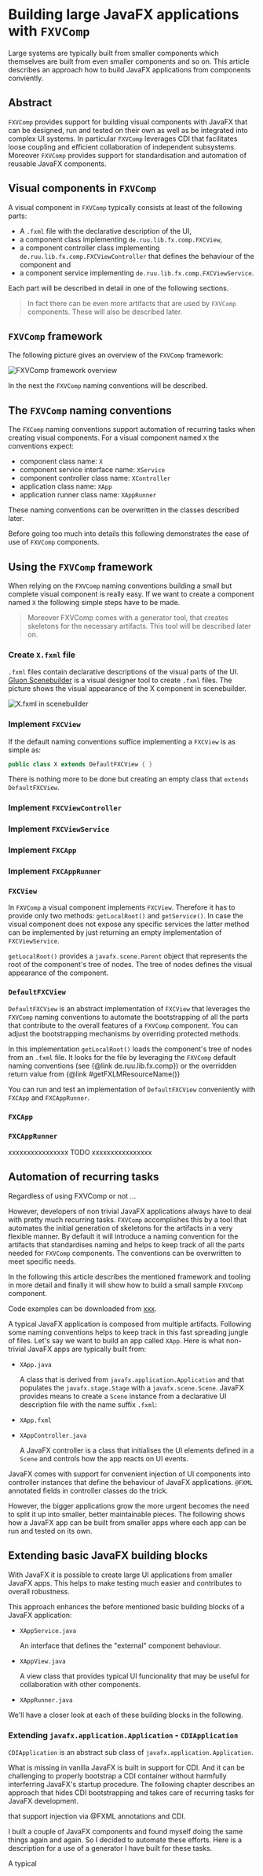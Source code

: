 # Building large JavaFX applications with ```FXVComp```

Large systems are typically built from smaller components which themselves are built from even smaller components and so on. This article describes an approach how to build JavaFX applications from components conviently.

## Abstract

```FXVComp``` provides support for building visual components with JavaFX that can be designed, run and tested on their own as well as be integrated into complex UI systems. In particular ```FXVComp``` leverages CDI that facilitates loose coupling and efficient collaboration of independent subsystems. Moreover ```FXVComp``` provides support for standardisation and automation of reusable JavaFX components.

## Visual components in ```FXVComp```

A visual component in ```FXVComp``` typically consists at least of the following parts:

* A ```.fxml``` file with the declarative description of the UI,
* a component class implementing ```de.ruu.lib.fx.comp.FXCView```,
* a component controller class implementing ```de.ruu.lib.fx.comp.FXCViewController``` that defines the behaviour of the component and
* a component service implementing ```de.ruu.lib.fx.comp.FXCViewService```.

Each part will be described in detail in one of the following sections.

> In fact there can be even more artifacts that are used by ```FXVComp``` components. These will also be described later. 

## ```FXVComp``` framework

The following picture gives an overview of the ```FXVComp``` framework:

![```FXVComp``` framework overview](de.ruu.lib.fx.comp.png)

In the next the ```FXVComp``` naming conventions will be described.

## The ```FXVComp``` naming conventions

The <code>FXComp</code> naming conventions support automation of recurring tasks when creating visual components. For a visual component named ```X``` the conventions expect:

* component class name: <code>X</code>
* component service interface name: <code>XService</code>
* component controller class name: <code>XController</code>
* application class name: <code>XApp</code>
* application runner class name: <code>XAppRunner</code>

These naming conventions can be overwritten in the classes described later.

Before going too much into details this following demonstrates the ease of use of ```FXVComp``` components.

## Using the ```FXVComp``` framework

When relying on the ```FXVComp``` naming conventions building a small but complete visual component is really easy. If we want to create a component named ```X``` the following simple steps have to be made.

> Moreover FXVComp comes with a generator tool, that creates skeletons for the necessary artifacts. This tool will be described later on.

### Create ```X.fxml``` file

```.fxml``` files contain declarative descriptions of the visual parts of the UI. [Gluon Scenebuilder](https://gluonhq.com/products/scene-builder/) is a visual designer tool to create ```.fxml``` files. The picture shows the visual appearance of the X component in scenebuilder.

![```X.fxml``` in scenebuilder](scenebuilder.png)

### Implement ```FXCView```

If the default naming conventions suffice implementing a ```FXCView``` is as simple as:

```java
public class X extends DefaultFXCView { }
```

There is nothing more to be done but creating an empty class that ```extends DefaultFXCView```.

### Implement ```FXCViewController```


### Implement ```FXCViewService```
### Implement ```FXCApp```
### Implement ```FXCAppRunner```

### ```FXCView```

In ```FXVComp``` a visual component implements ```FXCView```. Therefore it has to provide only two methods: ```getLocalRoot()``` and ```getService()```. In case the visual component does not expose any specific services the latter method can be implemented by just returning an empty implementation of ```FXCViewService```.

```getLocalRoot()``` provides a ```javafx.scene.Parent``` object that represents the root of the component's tree of nodes. The tree of nodes defines the visual appearance of the component.

### ```DefaultFXCView```

```DefaultFXCView``` is an abstract implementation of ```FXCView``` that leverages the ```FXVComp``` naming conventions to automate the bootstrapping of all the parts that contribute to the overall features of a ```FXVComp``` component. You can adjust the bootstrapping mechanisms by overriding protected methods.

In this implementation ```getLocalRoot()``` loads the component's tree of nodes from an <code>.fxml</code> file. It looks for the file by leveraging the <code>FXVComp</code> default naming conventions (see
{@link de.ruu.lib.fx.comp}) or the overridden return value from {@link
#getFXLMResourceName()}

You can run and test an implementation of ```DefaultFXCView``` conveniently with ```FXCApp``` and ```FXCAppRunner```.

### ```FXCApp```



### ```FXCAppRunner```

xxxxxxxxxxxxxxxx TODO xxxxxxxxxxxxxxxx

## Automation of recurring tasks

Regardless of using FXVComp or not ...

However, developers of non trivial JavaFX applications always have to deal with pretty much recurring tasks. ```FXVComp``` accomplishes this by a tool that automates the initial generation of skeletons for the artifacts in a very flexible manner. By default it will introduce a naming convention for the artifacts that standardises naming and helps to keep track of all the parts needed for ```FXVComp``` components. The conventions can be overwritten to meet specific needs.

In the following this article describes the mentioned framework and tooling in more detail and finally it will show how to build a small sample ```FXVComp``` component.

Code examples can be downloaded from [xxx](xxx).

A typical JavaFX application is composed from multiple artifacts. Following some naming conventions helps to keep track in this fast spreading jungle of files. Let's say we want to build an app called ```XApp```. Here is what non-trivial JavaFX apps are typically built from:

* ```XApp.java```

  A class that is derived from ```javafx.application.Application``` and that populates the ```javafx.stage.Stage``` with a ```javafx.scene.Scene```. JavaFX provides means to create a ```Scene``` instance from a declarative UI description file with the name suffix ```.fxml```: 

* ```XApp.fxml```
 


* ```XAppController.java```

  A JavaFX controller is a class that initialises the UI elements defined in a ```Scene``` and controls how the app reacts on UI events.

JavaFX comes with support for convenient injection of UI components into controller instances that define the behaviour of JavaFX applications. ```@FXML``` annotated fields in controller classes do the trick. 

However, the bigger applications grow the more urgent becomes the need to split it up into smaller, better maintainable pieces. The following shows how a JavaFX app can be built from smaller apps where each app can be run and tested on its own.

## Extending basic JavaFX building blocks

With JavaFX it is possible to create large UI applications from smaller JavaFX apps. This helps to make testing much easier and contributes to overall robustness.

This approach enhances the before mentioned basic building blocks of a JavaFX application:

* ```XAppService.java```

  An interface that defines the "external" component behaviour.

* ```XAppView.java```

  A view class that provides typical UI funcionality that may be useful for collaboration with other components.

* ```XAppRunner.java```

We'll have a closer look at each of these building blocks in the following.

### Extending ```javafx.application.Application``` -  ```CDIApplication```

```CDIApplication``` is an abstract sub class of ```javafx.application.Application```.


What is missing in vanilla JavaFX is built in support for CDI. And it can be challenging to properly bootstrap a CDI container without harmfully interferring JavaFX's startup procedure. The following chapter describes an approach that hides CDI bootstrapping and takes care of recurring tasks for JavaFX development.

that support injection via @FXML annotations and CDI.

I built a couple of JavaFX components and found myself doing the same things again and again. So I decided to automate these efforts. Here is a description for a use of a generator I have built for these tasks.

A typical 